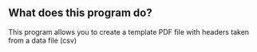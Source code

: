 ## What does this program do?
This program allows you to create a template PDF file with headers taken from a data file (csv)
